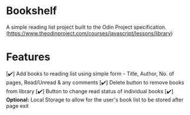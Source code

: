 # Bookshelf

A simple reading list project built to the Odin Project specification. (https://www.theodinproject.com/courses/javascript/lessons/library)

# Features
[✔️] Add books to reading list using simple form - Title, Author, No. of pages, Read/Unread & any comments
[✔️] Delete button to remove books from library
[✔️] Button to change read status of individual books
[✔️] **Optional:** Local Storage to allow for the user's book list to be stored after page exit
